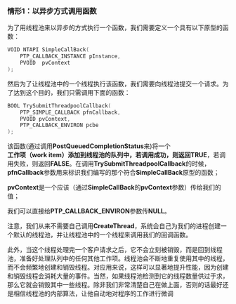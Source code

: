 ### 情形1：以异步方式调用函数

​		为了用线程池来以异步的方式执行一个函数，我们需要定义一个具有以下原型的函数：

```c++
VOID NTAPI SimpleCallBack(
	PTP_CALLBACK_INSTANCE pInstance,
	PVOID  pvContext
);
```

​		然后为了让线程池中的一个线程执行该函数，我们需要向线程池提交一个请求。为了达到这个目的，我们只需调用下面的函数：

```c++
BOOL TrySubmitThreadpoolCallback(
	PTP_SIMPLE_CALLBACK pfnCallback,
	PVOID pvContext,
	PTP_CALLBACK_ENVIRON pcbe
);
```

该函数(通过调用**PostQueuedCompletionStatus**来)将一个**工作项（work item）**添加到线程池的队列中，若调用成功，则返回**TRUE**，若调用失败，则返回**FALSE**。在调用**TrySubmitThreadpoolCallback**的时候，**pfnCallback**参数用来标识我们编写的那个符合**SimpleCallBack**原型的函数；

**pvContext**是一个应该（通过**SimpleCallBack**的**pvContext**参数）传给我们的值；

我们可以直接给**PTP_CALLBACK_ENVIRON**参数传**NULL**。



​		注意，我们从来不需要自己调用**CreateThread**，系统会自己为我们的进程创建一个默认的线程池，并让线程池中的一个线程来调用我们的回调函数。

​		此外，当这个线程处理完一个客户请求之后，它不会立刻被销毁，而是回到线程池，准备好处理队列中的任何其他工作项。线程池会不断地重复使用其中的线程，而不会频繁地创建和销毁线程。对应用来说，这样可以显著地提升性能，因为创建和销毁线程会消耗大量的事件。当然，如果线程池检测到它的线程数量供过于求，那么它就会销毁其中一些线程。除非我们非常清楚自己在做上面，否则的话最好还是相信线程池的内部算法，让他自动地对程序的工作进行微调

